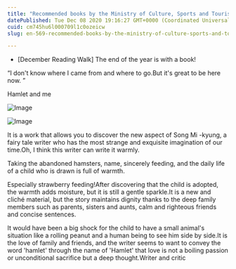 ```yaml
---
title: "Recommended books by the Ministry of Culture, Sports and Tourism, Hamlet and I"
datePublished: Tue Dec 08 2020 19:16:27 GMT+0000 (Coordinated Universal Time)
cuid: cm745hu6l000709l1c0ozeicw
slug: en-569-recommended-books-by-the-ministry-of-culture-sports-and-tourism-hamlet-and-i

---
```



- [December Reading Walk] The end of the year is with a book!

“I don't know where I came from and where to go.But it's great to be here now. ”

Hamlet and me

![Image](https://cdn.hashnode.com/res/hashnode/image/upload/v1739500177361/62c3cbb1-7723-42a2-ba21-91ffe67c3edf.jpeg)

![Image](https://cdn.hashnode.com/res/hashnode/image/upload/v1739500179269/9ae57fcb-20ea-4b3f-a6d7-61bb38bf19bd.jpeg)

It is a work that allows you to discover the new aspect of Song Mi -kyung, a fairy tale writer who has the most strange and exquisite imagination of our time.Oh, I think this writer can write it warmly.

Taking the abandoned hamsters, name, sincerely feeding, and the daily life of a child who is drawn is full of warmth.

Especially strawberry feeding!After discovering that the child is adopted, the warmth adds moisture, but it is still a gentle sparkle.It is a new and cliché material, but the story maintains dignity thanks to the deep family members such as parents, sisters and aunts, calm and righteous friends and concise sentences.

It would have been a big shock for the child to have a small animal's situation like a rolling peanut and a human being to see him side by side.It is the love of family and friends, and the writer seems to want to convey the word 'hamlet' through the name of 'Hamlet' that love is not a boiling passion or unconditional sacrifice but a deep thought.Writer and critic